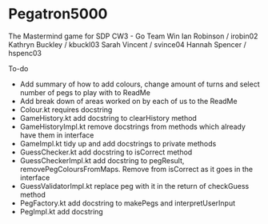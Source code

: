 # Pegatron5000
The Mastermind game for SDP CW3 - Go Team Win
Ian Robinson / irobin02
Kathryn Buckley / kbuckl03
Sarah Vincent / svince04
Hannah Spencer / hspenc03

<p>To-do</p>
<ul>
	<li>Add summary of how to add colours, change amount of turns and select number of pegs to play with to ReadMe</li>
	<li>Add break down of areas worked on by each of us to the ReadMe</li>
	<li>Colour.kt requires docstring</li>
	<li>GameHistory.kt add docstring to clearHistory method</li>
	<li>GameHistoryImpl.kt remove docstrings from methods which already have them in interface</li>
	<li>GameImpl.kt tidy up and add docstrings to private methods</li>
	<li>GuessChecker.kt add docstring to isCorrect method</li>
	<li>GuessCheckerImpl.kt add docstring to pegResult, removePegColoursFromMaps.  Remove from isCorrect as it goes in the interface</li>
	<li>GuessValidatorImpl.kt replace peg with it in the return of checkGuess method</li>
	<li>PegFactory.kt add docstring to makePegs and interpretUserInput</li>
	<li>PegImpl.kt add docstring</li>
</ul>